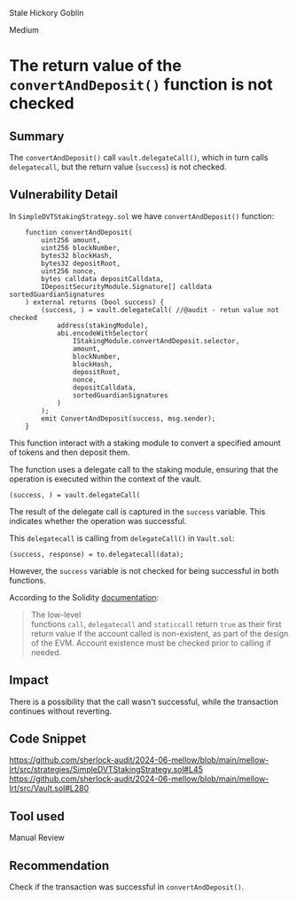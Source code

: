 Stale Hickory Goblin

Medium

# The return value of the `convertAndDeposit()` function is not checked

## Summary

The `convertAndDeposit()` call `vault.delegateCall()`, which in turn calls `delegatecall`, but the return value (`success`) is not checked.

## Vulnerability Detail

In `SimpleDVTStakingStrategy.sol` we have `convertAndDeposit()` function:
```solidity
    function convertAndDeposit(
        uint256 amount,
        uint256 blockNumber,
        bytes32 blockHash,
        bytes32 depositRoot,
        uint256 nonce,
        bytes calldata depositCalldata,
        IDepositSecurityModule.Signature[] calldata sortedGuardianSignatures
    ) external returns (bool success) {
        (success, ) = vault.delegateCall( //@audit - retun value not checked
            address(stakingModule),
            abi.encodeWithSelector(
                IStakingModule.convertAndDeposit.selector,
                amount,
                blockNumber,
                blockHash,
                depositRoot,
                nonce,
                depositCalldata,
                sortedGuardianSignatures
            )
        );
        emit ConvertAndDeposit(success, msg.sender);
    }
```

This function interact with a staking module to convert a specified amount of tokens and then deposit them. 

The function uses a delegate call to the staking module, ensuring that the operation is executed within the context of the vault.

```solidity
(success, ) = vault.delegateCall(
```
The result of the delegate call is captured in the `success` variable. This indicates whether the operation was successful.

This `delegatecall` is calling from `delegateCall()` in `Vault.sol`:
```solidity
(success, response) = to.delegatecall(data);
```

However, the `success` variable is not checked for being successful in both functions. 

According to the Solidity [documentation](https://docs.soliditylang.org/en/develop/control-structures.html#error-handling-assert-require-revert-and-exceptions):

> The low-level functions `call`, `delegatecall` and `staticcall` return `true` as their first return value if the account called is non-existent, as part of the design of the EVM. Account existence must be checked prior to calling if needed.
## Impact

Тhere is a possibility that the call wasn't successful, while the transaction continues without reverting.

## Code Snippet

https://github.com/sherlock-audit/2024-06-mellow/blob/main/mellow-lrt/src/strategies/SimpleDVTStakingStrategy.sol#L45
https://github.com/sherlock-audit/2024-06-mellow/blob/main/mellow-lrt/src/Vault.sol#L280

## Tool used

Manual Review

## Recommendation

Check if the transaction was successful in `convertAndDeposit()`.